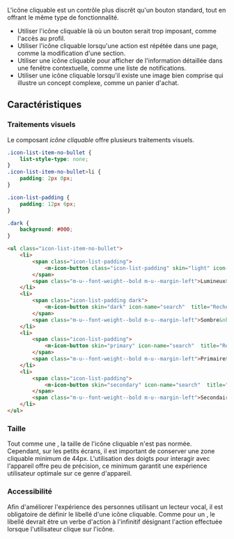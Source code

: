 L'icône cliquable est un contrôle plus discrêt qu'un bouton standard, tout en offrant le même type de fonctionnalité.

<modul-do>
<ul>
<li>Utiliser l'icône cliquable là où un bouton serait trop imposant, comme l'accès au profil.</li>
<li>Utiliser l'icône cliquable lorsqu'une action est répétée dans une page, comme la modification d'une section.</li>
<li>Utiliser une icône cliquable pour afficher de l'information détaillée dans une fenêtre contextuelle, comme une liste de notifications.</li>
<li>Utiliser une icône cliquable lorsqu'il existe une image bien comprise qui illustre un concept complexe, comme un panier d'achat.</li>
</ul>
</modul-do>

## Caractéristiques
### Traitements visuels
Le composant *icône cliquable* offre plusieurs traitements visuels.

<modul-demo>

```css
.icon-list-item-no-bullet {
    list-style-type: none;
}
.icon-list-item-no-bullet>li {
    padding: 2px 0px;
}

.icon-list-padding {
    padding: 12px 6px;
}

.dark {
    background: #000;
}
```

```html
<ul class="icon-list-item-no-bullet">
    <li>
        <span class="icon-list-padding">
            <m-icon-button class="icon-list-padding" skin="light" icon-name="search"  title="Rechercher une personne">Recherche</m-icon-button>
        </span>
        <span class="m-u--font-weight--bold m-u--margin-left">Lumineux&nbsp;:</span> traitement par defaut utilisé lorsque l'arrière-plan est pâle.
    </li>
    <li>
        <span class="icon-list-padding dark">
            <m-icon-button skin="dark" icon-name="search"  title="Rechercher une personne">Recherche</m-icon-button>
        </span>
        <span class="m-u--font-weight--bold m-u--margin-left">Sombre&nbsp;:</span> utilisé lorsque l'arrière-plan est foncé.
    </li>
    <li>
        <span class="icon-list-padding">
            <m-icon-button skin="primary" icon-name="search"  title="Rechercher une personne">Recherche</m-icon-button>
        </span>
        <span class="m-u--font-weight--bold m-u--margin-left">Primaire&nbsp;:</span> utilisé pour mettre l'emphase sur la tâche ou l'action principale.
    </li>
    <li>
        <span class="icon-list-padding">
            <m-icon-button skin="secondary" icon-name="search"  title="Rechercher une personne">Recherche</m-icon-button>
        </span>
        <span class="m-u--font-weight--bold m-u--margin-left">Secondaire&nbsp;:</span> utilisé pour une des tâches ou actions secondaires.
    </li>
</ul>

```

</modul-demo>

### Taille
Tout comme une <modul-go name="m-icon"></modul-go>, la taille de l'icône cliquable n'est pas normée. Cependant, sur les petits écrans, il est important de conserver une zone cliquable minimum de 44px. L'utilisation des doigts pour interagir avec l'appareil offre peu de précision, ce minimum garantit une expérience utilisateur optimale sur ce genre d'appareil.

<!-- Mettre un exemple du plus petit icône pour préserver le 44px minimum
<modul-demo>

```html
<m-icon-button iconSize="16px" icon-name="calendar" title="Afficher le calendrier">Calendrier</m-icon-button>
<m-icon-button iconSize="24px" icon-name="calendar" title="Afficher le calendrier">Calendrier</m-icon-button>
<m-icon-button iconSize="32px" icon-name="calendar" title="Afficher le calendrier">Calendrier</m-icon-button>
```

</modul-demo>-->

### Accessibilité
Afin d'améliorer l'expérience des personnes utilisant un lecteur vocal, il est obligatoire de définir le libellé d'une icône cliquable. Comme pour un <modul-go name="m-button"></modul-go>, le libellé devrait être un verbe d'action à l'infinitif désignant l'action effectuée lorsque l'utilisateur clique sur l'icône.